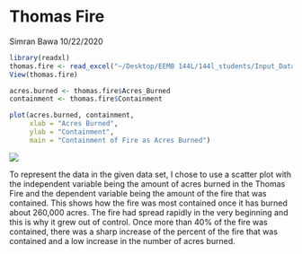 Thomas Fire
================
Simran Bawa
10/22/2020

``` r
library(readxl)
thomas.fire <- read_excel("~/Desktop/EEMB 144L/144l_students/Input_Data/week1/Thomas_Fire_Progression.xlsx")
View(thomas.fire)

acres.burned <- thomas.fire$Acres_Burned
containment <- thomas.fire$Containment
```

``` r
plot(acres.burned, containment,
     xlab = "Acres Burned",
     ylab = "Containment",
     main = "Containment of Fire as Acres Burned")
```

![](ThomasFire_files/figure-gfm/unnamed-chunk-2-1.png)<!-- -->

To represent the data in the given data set, I chose to use a scatter
plot with the independent variable being the amount of acres burned in
the Thomas Fire and the dependent variable being the amount of the fire
that was contained. This shows how the fire was most contained once it
has burned about 260,000 acres. The fire had spread rapidly in the very
beginning and this is why it grew out of control. Once more than 40% of
the fire was contained, there was a sharp increase of the percent of the
fire that was contained and a low increase in the number of acres
burned.
